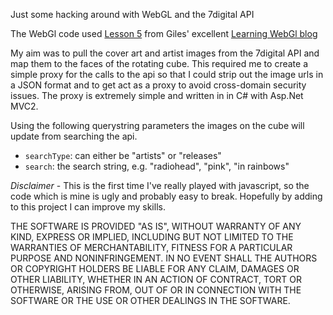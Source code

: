 Just some hacking around with WebGL and the 7digital API

The WebGl code used [Lesson 5][1] from Giles' excellent [Learning WebGl blog][2]

My aim was to pull the cover art and artist images from the 7digital API and map them to the faces of the rotating cube.  This required me to create a simple proxy for the calls to the api so that I could strip out the image urls in a JSON format and to get act as a proxy to avoid cross-domain security issues.  The proxy is extremely simple and written in in C# with Asp.Net MVC2.

Using the following querystring parameters the images on the cube will update from searching the api.

* `searchType`: can either be "artists" or "releases"
* `search`: the search string, e.g. "radiohead", "pink", "in rainbows"

_Disclaimer_ - This is the first time I've really played with javascript, so the code which is mine is ugly and probably easy to break.  Hopefully by adding to this project I can improve my skills.


  [1]: http://learningwebgl.com/blog/?p=507
  [2]: http://learningwebgl.com
  
  
  
  
THE SOFTWARE IS PROVIDED "AS IS", WITHOUT WARRANTY OF ANY KIND, EXPRESS OR IMPLIED, INCLUDING BUT NOT LIMITED TO THE WARRANTIES OF MERCHANTABILITY, FITNESS FOR A PARTICULAR PURPOSE AND NONINFRINGEMENT. IN NO EVENT SHALL THE AUTHORS OR COPYRIGHT HOLDERS BE LIABLE FOR ANY CLAIM, DAMAGES OR OTHER LIABILITY, WHETHER IN AN ACTION OF CONTRACT, TORT OR OTHERWISE, ARISING FROM, OUT OF OR IN CONNECTION WITH THE SOFTWARE OR THE USE OR OTHER DEALINGS IN THE SOFTWARE.